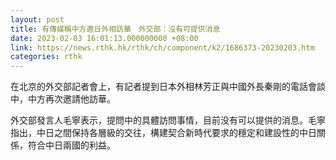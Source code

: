 ```yaml
---
layout: post
title: 有傳媒稱中方邀日外相訪華　外交部：沒有可提供消息
date: 2023-02-03 16:01:13.000000000 +08:00
link: https://news.rthk.hk/rthk/ch/component/k2/1686373-20230203.htm
categories: rthk
---
```


在北京的外交部記者會上，有記者提到日本外相林芳正與中國外長秦剛的電話會談中，中方再次邀請他訪華。

外交部發言人毛寧表示，提問中的具體訪問事情，目前没有可以提供的消息。毛寧指出，中日之間保持各層級的交往，構建契合新時代要求的穩定和建設性的中日關係，符合中日兩國的利益。
